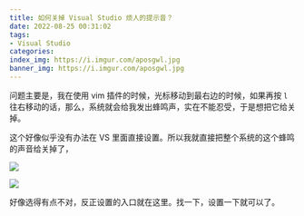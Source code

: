 ```yaml
---
title: 如何关掉 Visual Studio 烦人的提示音？
date: 2022-08-25 00:31:02
tags:
- Visual Studio
categories:
index_img: https://i.imgur.com/aposgwl.jpg
banner_img: https://i.imgur.com/aposgwl.jpg
---
```


问题主要是，我在使用 vim 插件的时候，光标移动到最右边的时候，如果再按 `l` 往右移动的话，那么，系统就会给我发出蜂鸣声，实在不能忍受，于是想把它给关掉。

这个好像似乎没有办法在 VS 里面直接设置。所以我就直接把整个系统的这个蜂鸣的声音给关掉了，

![](https://i.imgur.com/YVamHmD.png)

![](https://i.imgur.com/X8IVKuD.png)

好像选得有点不对，反正设置的入口就在这里。找一下，设置一下就可以了。

